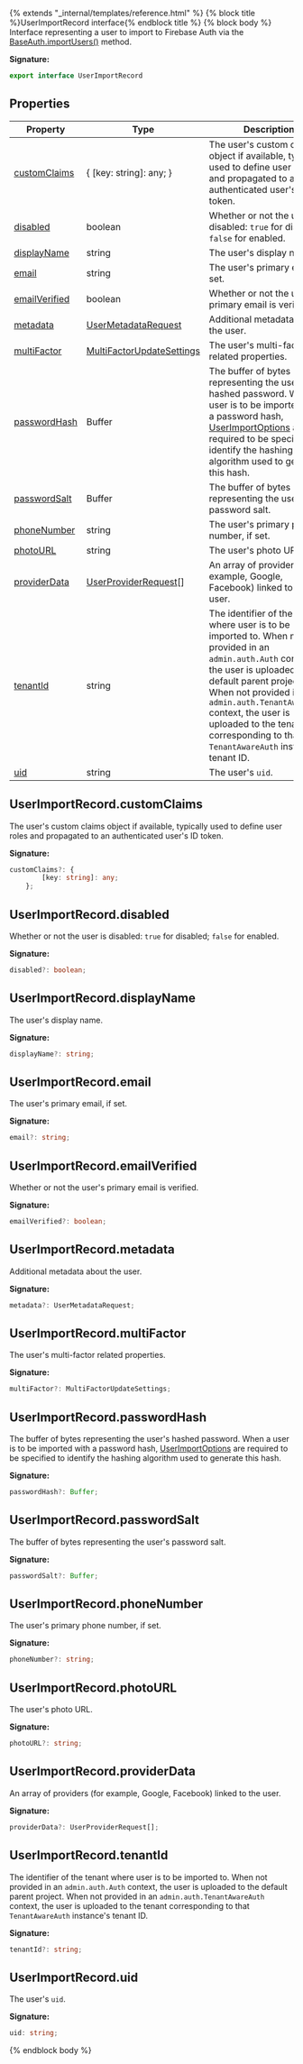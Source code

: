 {% extends "_internal/templates/reference.html" %}
{% block title %}UserImportRecord interface{% endblock title %}
{% block body %}
Interface representing a user to import to Firebase Auth via the [BaseAuth.importUsers()](./firebase-admin.auth.baseauth.md#baseauthimportusers) method.

<b>Signature:</b>

```typescript
export interface UserImportRecord 
```

## Properties

|  Property | Type | Description |
|  --- | --- | --- |
|  [customClaims](./firebase-admin.auth.userimportrecord.md#userimportrecordcustomclaims) | { \[key: string\]: any; } | The user's custom claims object if available, typically used to define user roles and propagated to an authenticated user's ID token. |
|  [disabled](./firebase-admin.auth.userimportrecord.md#userimportrecorddisabled) | boolean | Whether or not the user is disabled: <code>true</code> for disabled; <code>false</code> for enabled. |
|  [displayName](./firebase-admin.auth.userimportrecord.md#userimportrecorddisplayname) | string | The user's display name. |
|  [email](./firebase-admin.auth.userimportrecord.md#userimportrecordemail) | string | The user's primary email, if set. |
|  [emailVerified](./firebase-admin.auth.userimportrecord.md#userimportrecordemailverified) | boolean | Whether or not the user's primary email is verified. |
|  [metadata](./firebase-admin.auth.userimportrecord.md#userimportrecordmetadata) | [UserMetadataRequest](./firebase-admin.auth.usermetadatarequest.md#usermetadatarequest_interface) | Additional metadata about the user. |
|  [multiFactor](./firebase-admin.auth.userimportrecord.md#userimportrecordmultifactor) | [MultiFactorUpdateSettings](./firebase-admin.auth.multifactorupdatesettings.md#multifactorupdatesettings_interface) | The user's multi-factor related properties. |
|  [passwordHash](./firebase-admin.auth.userimportrecord.md#userimportrecordpasswordhash) | Buffer | The buffer of bytes representing the user's hashed password. When a user is to be imported with a password hash, [UserImportOptions](./firebase-admin.auth.userimportoptions.md#userimportoptions_interface) are required to be specified to identify the hashing algorithm used to generate this hash. |
|  [passwordSalt](./firebase-admin.auth.userimportrecord.md#userimportrecordpasswordsalt) | Buffer | The buffer of bytes representing the user's password salt. |
|  [phoneNumber](./firebase-admin.auth.userimportrecord.md#userimportrecordphonenumber) | string | The user's primary phone number, if set. |
|  [photoURL](./firebase-admin.auth.userimportrecord.md#userimportrecordphotourl) | string | The user's photo URL. |
|  [providerData](./firebase-admin.auth.userimportrecord.md#userimportrecordproviderdata) | [UserProviderRequest](./firebase-admin.auth.userproviderrequest.md#userproviderrequest_interface)<!-- -->\[\] | An array of providers (for example, Google, Facebook) linked to the user. |
|  [tenantId](./firebase-admin.auth.userimportrecord.md#userimportrecordtenantid) | string | The identifier of the tenant where user is to be imported to. When not provided in an <code>admin.auth.Auth</code> context, the user is uploaded to the default parent project. When not provided in an <code>admin.auth.TenantAwareAuth</code> context, the user is uploaded to the tenant corresponding to that <code>TenantAwareAuth</code> instance's tenant ID. |
|  [uid](./firebase-admin.auth.userimportrecord.md#userimportrecorduid) | string | The user's <code>uid</code>. |

## UserImportRecord.customClaims

The user's custom claims object if available, typically used to define user roles and propagated to an authenticated user's ID token.

<b>Signature:</b>

```typescript
customClaims?: {
        [key: string]: any;
    };
```

## UserImportRecord.disabled

Whether or not the user is disabled: `true` for disabled; `false` for enabled.

<b>Signature:</b>

```typescript
disabled?: boolean;
```

## UserImportRecord.displayName

The user's display name.

<b>Signature:</b>

```typescript
displayName?: string;
```

## UserImportRecord.email

The user's primary email, if set.

<b>Signature:</b>

```typescript
email?: string;
```

## UserImportRecord.emailVerified

Whether or not the user's primary email is verified.

<b>Signature:</b>

```typescript
emailVerified?: boolean;
```

## UserImportRecord.metadata

Additional metadata about the user.

<b>Signature:</b>

```typescript
metadata?: UserMetadataRequest;
```

## UserImportRecord.multiFactor

The user's multi-factor related properties.

<b>Signature:</b>

```typescript
multiFactor?: MultiFactorUpdateSettings;
```

## UserImportRecord.passwordHash

The buffer of bytes representing the user's hashed password. When a user is to be imported with a password hash, [UserImportOptions](./firebase-admin.auth.userimportoptions.md#userimportoptions_interface) are required to be specified to identify the hashing algorithm used to generate this hash.

<b>Signature:</b>

```typescript
passwordHash?: Buffer;
```

## UserImportRecord.passwordSalt

The buffer of bytes representing the user's password salt.

<b>Signature:</b>

```typescript
passwordSalt?: Buffer;
```

## UserImportRecord.phoneNumber

The user's primary phone number, if set.

<b>Signature:</b>

```typescript
phoneNumber?: string;
```

## UserImportRecord.photoURL

The user's photo URL.

<b>Signature:</b>

```typescript
photoURL?: string;
```

## UserImportRecord.providerData

An array of providers (for example, Google, Facebook) linked to the user.

<b>Signature:</b>

```typescript
providerData?: UserProviderRequest[];
```

## UserImportRecord.tenantId

The identifier of the tenant where user is to be imported to. When not provided in an `admin.auth.Auth` context, the user is uploaded to the default parent project. When not provided in an `admin.auth.TenantAwareAuth` context, the user is uploaded to the tenant corresponding to that `TenantAwareAuth` instance's tenant ID.

<b>Signature:</b>

```typescript
tenantId?: string;
```

## UserImportRecord.uid

The user's `uid`<!-- -->.

<b>Signature:</b>

```typescript
uid: string;
```
{% endblock body %}
